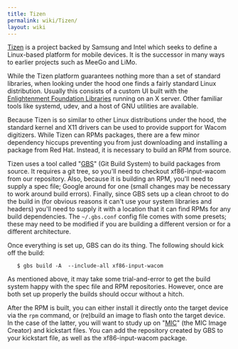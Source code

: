 ```yaml
---
title: Tizen
permalink: wiki/Tizen/
layout: wiki
---
```


[Tizen](https://www.tizen.org/) is a project backed by Samsung and Intel
which seeks to define a Linux-based platform for mobile devices. It is
the successor in many ways to earlier projects such as MeeGo and LiMo.

While the Tizen platform guarantees nothing more than a set of standard
libraries, when looking under the hood one finds a fairly standard Linux
distribution. Usually this consists of a custom UI built with the
[Enlightenment Foundation
Libraries](http://www.enlightenment.org/?p=about/efl) running on an X
server. Other familiar tools like systemd, udev, and a host of GNU
utilities are available.

Because Tizen is so similar to other Linux distributions under the hood,
the standard kernel and X11 drivers can be used to provide support for
Wacom digitizers. While Tizen can RPMs packages, there are a few minor
dependency hiccups preventing you from just downloading and installing a
package from Red Hat. Instead, it is necessary to build an RPM from
source.

Tizen uses a tool called
"[GBS](https://source.tizen.org/documentation/reference/git-build-system)"
(Git Build System) to build packages from source. It requires a git
tree, so you'll need to checkout xf86-input-wacom from our repository.
Also, because it is building an RPM, you'll need to supply a spec file;
Google around for one (small changes may be necessary to work around
build errors). Finally, since GBS sets up a clean chroot to do the build
in (for obvious reasons it can't use your system libraries and headers)
you'll need to supply it with a location that it can find RPMs for any
build dependencies. The `~/.gbs.conf` config file comes with some
presets; these may need to be modified if you are building a different
version or for a different architecture.

Once everything is set up, GBS can do its thing. The following should
kick off the build:

`   $ gbs build -A `<Arch>` --include-all xf86-input-wacom`

As mentioned above, it may take some trial-and-error to get the build
system happy with the spec file and RPM repositories. However, once are
both set up properly the builds should occur without a hitch.

After the RPM is built, you can either install it directly onto the
target device via the `rpm` command, or (re)build an image to flash onto
the target device. In the case of the latter, you will want to study up
on
"[MIC](https://source.tizen.org/documentation/articles/mic-image-creator)"
(the MIC Image Creator) and kickstart files. You can add the repository
created by GBS to your kickstart file, as well as the xf86-input-wacom
package.
